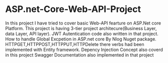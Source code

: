 # ASP.net-Core-Web-API-Project
In this project I have tried to cover basic Web-API fearture on ASP.Net core Platform. This project is having 3-tier project architecure(Business
Layer, data Layer, API layer).
JWT Autentication code also written in that project.
How to handle Global Excpetion in ASP.net core By Nlog Nuget package.
HTTPGET,HTTPPOST,HTTPPUT,HTTPDelete there verbs had been implemented with Entity framework.
Depency Injection Concept also coverd in this project
Swagger Documentation also implemented in that project
